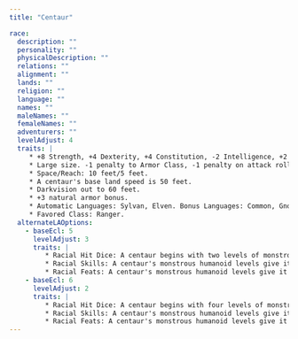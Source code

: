 ```yaml
---
title: "Centaur"

race:
  description: ""
  personality: ""
  physicalDescription: ""
  relations: ""
  alignment: ""
  lands: ""
  religion: ""
  language: ""
  names: ""
  maleNames: ""
  femaleNames: ""
  adventurers: ""
  levelAdjust: 4
  traits: |
     * +8 Strength, +4 Dexterity, +4 Constitution, -2 Intelligence, +2 Wisdom.
     * Large size. -1 penalty to Armor Class, -1 penalty on attack rolls, -4 penalty on {% skill_link hide %} checks, +4 bonus on grapple checks, lifting and carrying limits double those of Medium characters.
     * Space/Reach: 10 feet/5 feet.
     * A centaur's base land speed is 50 feet.
     * Darkvision out to 60 feet.
     * +3 natural armor bonus.
     * Automatic Languages: Sylvan, Elven. Bonus Languages: Common, Gnome, Halfling.
     * Favored Class: Ranger.
  alternateLAOptions:
    - baseEcl: 5
      levelAdjust: 3
      traits: |
         * Racial Hit Dice: A centaur begins with two levels of monstrous humanoid, which provide {% die_roll 2 8 0 %} Hit Dice, a base attack bonus of +2, and base saving throw bonuses of Fort +0, Ref +3, and Will +3.
         * Racial Skills: A centaur's monstrous humanoid levels give it skill points equal to 5 * (2 + Int modifier). Its class skills are {% skill_link listen %}, {% skill_link move-silently %}, {% skill_link spot %}, and {% skill_link survival %}.
         * Racial Feats: A centaur's monstrous humanoid levels give it one feat.
    - baseEcl: 6
      levelAdjust: 2
      traits: |
         * Racial Hit Dice: A centaur begins with four levels of monstrous humanoid, which provide {% die_roll 4 8 0 %} Hit Dice, a base attack bonus of +4, and base saving throw bonuses of Fort +1, Ref +4, and Will +4.
         * Racial Skills: A centaur's monstrous humanoid levels give it skill points equal to 7 * (2 + Int modifier). Its class skills are {% skill_link listen %}, {% skill_link move-silently %}, {% skill_link spot %}, and {% skill_link survival %}.
         * Racial Feats: A centaur's monstrous humanoid levels give it two feats.
---
```

